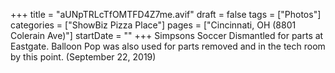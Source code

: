 +++
title = "aUNpTRLcTfOMTFD4Z7me.avif"
draft = false
tags = ["Photos"]
categories = ["ShowBiz Pizza Place"]
pages = ["Cincinnati, OH (8801 Colerain Ave)"]
startDate = ""
+++
Simpsons Soccer Dismantled for parts at Eastgate. Balloon Pop was also used for parts removed and in the tech room by this point. (September 22, 2019)
